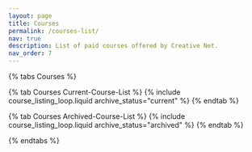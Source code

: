 ```yaml
---
layout: page
title: Courses
permalink: /courses-list/
nav: true
description: List of paid courses offered by Creative Net.
nav_order: 7
---
```


{% tabs Courses %}

{% tab Courses Current-Course-List %}
{% include course_listing_loop.liquid archive_status="current" %}
{% endtab %}

{% tab Courses Archived-Course-List %}
{% include course_listing_loop.liquid archive_status="archived" %}
{% endtab %}

{% endtabs %}
